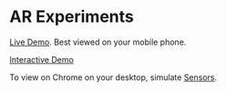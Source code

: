 # AR Experiments

[Live Demo](https://alfeugds.github.io/ar-experiments/load-model/). Best viewed on your mobile phone.

[Interactive Demo](https://alfeugds.github.io/ar-experiments/interactive/)

To view on Chrome on your desktop, simulate [Sensors](https://developers.google.com/web/tools/chrome-devtools/device-mode/#orientation).